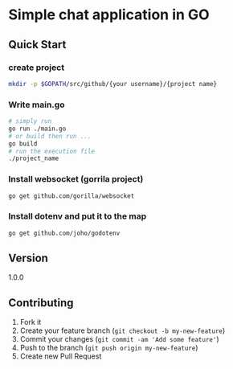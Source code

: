 # Simple chat application in GO

## Quick Start

### create project

``` bash
mkdir -p $GOPATH/src/github/{your username}/{project name}
```

### Write main.go

``` bash
# simply run
go run ./main.go
# or build then run ... 
go build
# run the execution file
./project_name
```

### Install websocket (gorrila project)

``` bash
go get github.com/gorilla/websocket
```

### Install dotenv and put it to the map

``` bash
go get github.com/joho/godotenv
```


## Version

1.0.0

## Contributing

1. Fork it
2. Create your feature branch (`git checkout -b my-new-feature`)
3. Commit your changes (`git commit -am 'Add some feature'`)
4. Push to the branch (`git push origin my-new-feature`)
5. Create new Pull Request

